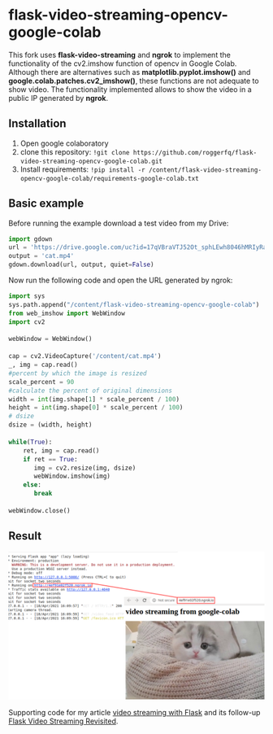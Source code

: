 flask-video-streaming-opencv-google-colab
=====================
This fork uses **flask-video-streaming** and **ngrok** to implement the functionality of the cv2.imshow function of opencv in Google Colab. Although there are alternatives such as **matplotlib.pyplot.imshow()** and **google.colab.patches.cv2_imshow()**, these functions are not adequate to show video. The functionality implemented allows to show the video  in a public IP generated by **ngrok**.

Installation
------------
1. Open google colaboratory
2. clone this repository: 
```!git clone https://github.com/roggerfq/flask-video-streaming-opencv-google-colab.git```
3. Install requirements: 
```!pip install -r /content/flask-video-streaming-opencv-google-colab/requirements-google-colab.txt```

Basic example
----------------------------
Before running the example download a test video from my Drive: 
```python
import gdown
url = 'https://drive.google.com/uc?id=17qVBraVTJ52Ot_sphLEwh8046hMRIyRa'
output = 'cat.mp4'
gdown.download(url, output, quiet=False)
```
Now run the following code and open the URL generated by ngrok:
```python
import sys
sys.path.append("/content/flask-video-streaming-opencv-google-colab")
from web_imshow import WebWindow
import cv2

webWindow = WebWindow()

cap = cv2.VideoCapture('/content/cat.mp4')
_, img = cap.read()
#percent by which the image is resized
scale_percent = 90
#calculate the percent of original dimensions
width = int(img.shape[1] * scale_percent / 100)
height = int(img.shape[0] * scale_percent / 100)
# dsize
dsize = (width, height)

while(True):
    ret, img = cap.read()
    if ret == True:
       img = cv2.resize(img, dsize)
       webWindow.imshow(img)
    else:
       break

webWindow.close()
```

Result
------------
![alt text](https://raw.githubusercontent.com/roggerfq/flask-video-streaming-opencv-google-colab/master/result.png)

Supporting code for my article [video streaming with Flask](http://blog.miguelgrinberg.com/post/video-streaming-with-flask) and its follow-up [Flask Video Streaming Revisited](http://blog.miguelgrinberg.com/post/flask-video-streaming-revisited).
